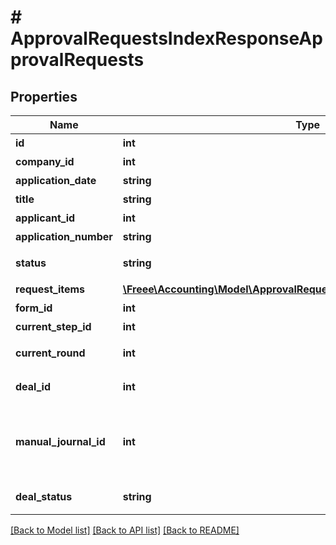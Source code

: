 # # ApprovalRequestsIndexResponseApprovalRequests

## Properties

Name | Type | Description | Notes
------------ | ------------- | ------------- | -------------
**id** | **int** | 各種申請ID |
**company_id** | **int** | 事業所ID |
**application_date** | **string** | 申請日 (yyyy-mm-dd) |
**title** | **string** | 申請タイトル |
**applicant_id** | **int** | 申請者のユーザーID |
**application_number** | **string** | 申請No. |
**status** | **string** | 申請ステータス(draft:下書き, in_progress:申請中, approved:承認済, rejected:却下, feedback:差戻し) |
**request_items** | [**\Freee\Accounting\Model\ApprovalRequestsIndexResponseRequestItems[]**](ApprovalRequestsIndexResponseRequestItems.md) | 各種申請の項目一覧（配列） |
**form_id** | **int** | 申請フォームID |
**current_step_id** | **int** | 現在承認ステップID |
**current_round** | **int** | 現在のround。差し戻し等により申請がstepの最初からやり直しになるとroundの値が増えます。 |
**deal_id** | **int** | 取引ID (申請ステータス:statusがapprovedで、取引が存在する時のみdeal_idが表示されます) |
**manual_journal_id** | **int** | 振替伝票のID (申請ステータス:statusがapprovedで、関連する振替伝票が存在する時のみmanual_journal_idが表示されます)  &lt;a href&#x3D;\&quot;https://support.freee.co.jp/hc/ja/articles/115003827683-#5\&quot; target&#x3D;\&quot;_blank\&quot;&gt;承認された各種申請から支払依頼等を作成する&lt;/a&gt; |
**deal_status** | **string** | 取引ステータス (申請ステータス:statusがapprovedで、取引が存在する時のみdeal_statusが表示されます settled:決済済み, unsettled:未決済) |

[[Back to Model list]](../../README.md#models) [[Back to API list]](../../README.md#endpoints) [[Back to README]](../../README.md)
